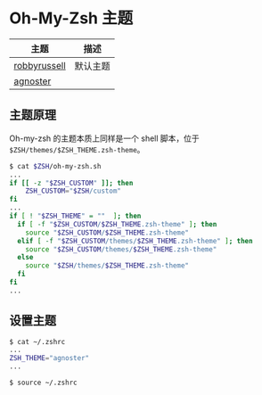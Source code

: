 # Oh-My-Zsh 主题

| 主题                                                                               | 描述     |
| ---------------------------------------------------------------------------------- | -------- |
| [robbyrussell](https://github.com/robbyrussell/oh-my-zsh/wiki/Themes#robbyrussell) | 默认主题 |
| [agnoster](https://github.com/agnoster/agnoster-zsh-theme)                         |          |

## 主题原理

Oh-my-zsh 的主题本质上同样是一个 shell 脚本，位于 `$ZSH/themes/$ZSH_THEME.zsh-theme`。

```sh
$ cat $ZSH/oh-my-zsh.sh
...
if [[ -z "$ZSH_CUSTOM" ]]; then
    ZSH_CUSTOM="$ZSH/custom"
fi
...
if [ ! "$ZSH_THEME" = ""  ]; then
  if [ -f "$ZSH_CUSTOM/$ZSH_THEME.zsh-theme" ]; then
    source "$ZSH_CUSTOM/$ZSH_THEME.zsh-theme"
  elif [ -f "$ZSH_CUSTOM/themes/$ZSH_THEME.zsh-theme" ]; then
    source "$ZSH_CUSTOM/themes/$ZSH_THEME.zsh-theme"
  else
    source "$ZSH/themes/$ZSH_THEME.zsh-theme"
  fi
fi
...
```

## 设置主题

```sh
$ cat ~/.zshrc
...
ZSH_THEME="agnoster"
...
```

```sh
$ source ~/.zshrc
```

